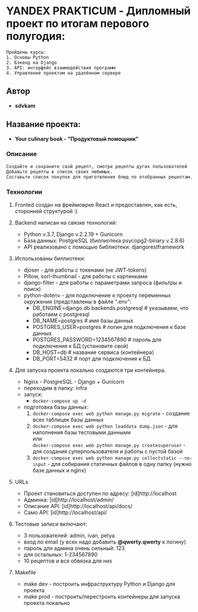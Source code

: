 # YANDEX PRAKTICUM - Дипломный проект по итогам перового полугодия:

    Пройдены курсы:
    1. Основы Python
    2. Бэкенд на Django
    3. API: интерфейс взаимодействия программ
    4. Управление проектом на удалённом сервере

## Автор

  * **sdvkam**

## Название проекта:

  * **Your culinary book - "Продуктовый помощник"**

### Описание

    Создайте и сохраните свой рецепт, смотри рецепты дугих пользователей
    Добавьте рецепты в список своих любимых.
    Составьте список покупок для приготвления блюд по отобранных рецептам.

### Технологии

1. Fronted создан на фреймоврке React и предоставлен, как есть, сторонней структурой :)
2. Backend написан на связке технологий:
    * Python v.3.7, Django v.2.2.19 + Gunicorn
    * База данных: PostgreSQL (биллиотека psycopg2-binary v.2.8.6)
    * API реализовано с помощью библиотеки: djangorestframework
3. Использованы биллиотеки:
    + djoser - для работы с токенами (не JWT-tokens)
    + Pillow, sorl-thumbnail - для работы с картинками
    + django-filter - для работы с параметрами запроса (фильтры и поиск)
    + python-dotenv - для подключение к проекту переменных окружения (представлены в файле ".env":
      * DB_ENGINE=django.db.backends.postgresql # указываем, что работаем с postgresql
      * DB_NAME=postgres # имя базы данных
      * POSTGRES_USER=postgres # логин для подключения к базе данных
      * POSTGRES_PASSWORD=1234567890 # пароль для подключения к БД (установите свой)
      * DB_HOST=db # название сервиса (контейнера)
      * DB_PORT=5432 # порт для подключения к БД
    
4. Для запуска проекта локально создаются три контейнера.
    + Nginx - PostgreSQL - Django + Gunicorn
    + переходим в папку: infra
    + запуск:
      * `docker-compose up -d`
    + подготовка базы данных:
      1.  `docker-compose exec web python manage.py migrate` - создание всех таблицек базы данных
      2.  `docker-compose exec web python loaddata dump.json` - для наполнения базы тестовыми данными<br>
                или<br>
            `docker-compose exec web python manage.py createsuperuser` - для создания суперпользователя и работы с пустой базой
      3.  `docker-compose exec web python manage.py collectstatic --no-input` - для собирания статичных файлов в одну папку (нужно базе данных и nginx)

5. URLs
    + Проект становиться доступен по адресу: [id]http://localhost
    + Админка: [id]http://localhost/admin/
    + Описание API: [id]http://localhost/api/docs/
    + Само API: [id]http://localhost/api/

6. Тестовые записи включают:
    + 3 пользователей: admin, ivan, petya
    + вход по email (у всех надо добавить **@qwerty.qwerty** к логину)
    + пароль для админа очень сильный: 123
    + для остальных: 1-234567890
    + 10 рецептов и вся обвязка для них

7. Makefile
    + make dev - построить инфраструктуру Python и Django для проекта
    + make prod - построить/перестроить контейнеры для запуска проекта локально 

